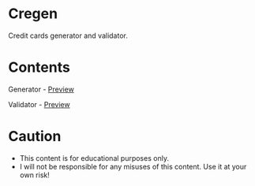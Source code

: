 # Cregen
Credit cards generator and validator.

# Contents
Generator - [Preview](https://htmlpreview.github.io/?https://raw.githubusercontent.com/lilmond/CC_Gen/main/generator.html)

Validator -  [Preview](https://htmlpreview.github.io/?https://raw.githubusercontent.com/lilmond/CC_Gen/main/checker.html)

# Caution
- This content is for educational purposes only.
- I will not be responsible for any misuses of this content. Use it at your own risk!
